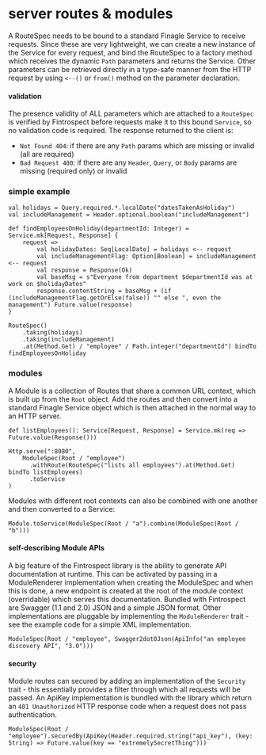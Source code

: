 # server routes & modules
A RouteSpec needs to be bound to a standard Finagle Service to receive requests. Since these are very lightweight, we can create a new 
instance of the Service for every request, and bind the RouteSpec to a factory method which receives the dynamic ```Path``` parameters 
and returns the Service. Other parameters can be retrieved directly in a type-safe manner from the HTTP request by using ```<--()``` or 
```from()``` method on the parameter declaration.

#### validation
The presence validity of ALL parameters which are attached to a ```RouteSpec``` is verified by Fintrospect before requests make it to 
this bound ```Service```, so no validation code is required. The response returned to the client is:

- ```Not Found 404```: if there are any ```Path``` params which are missing or invalid (all are required)
- ```Bad Request 400```: if there are any ```Header```, ```Query```, or ```Body``` params are missing (required only) or invalid

### simple example
```
val holidays = Query.required.*.localDate("datesTakenAsHoliday")
val includeManagement = Header.optional.boolean("includeManagement")

def findEmployeesOnHoliday(departmentId: Integer) = Service.mk[Request, Response] {
    request =>
        val holidayDates: Seq[LocalDate] = holidays <-- request
        val includeManagementFlag: Option[Boolean] = includeManagement <-- request
        val response = Response(Ok)
        val baseMsg = s"Everyone from department $departmentId was at work on $holidayDates"
        response.contentString = baseMsg + (if (includeManagementFlag.getOrElse(false)) "" else ", even the management") Future.value(response)
}

RouteSpec()
    .taking(holidays)
    .taking(includeManagement)
    .at(Method.Get) / "employee" / Path.integer("departmentId") bindTo findEmployeesOnHoliday
```

### modules
A Module is a collection of Routes that share a common URL context, which is built up from the ```Root``` object. Add the routes and 
then convert into a standard Finagle Service object which is then attached in the normal way to an HTTP server.
```
def listEmployees(): Service[Request, Response] = Service.mk(req => Future.value(Response()))

Http.serve(":8080",
    ModuleSpec(Root / "employee")
      .withRoute(RouteSpec("lists all employees").at(Method.Get) bindTo listEmployees)
      .toService
)

```
Modules with different root contexts can also be combined with one another and then converted to a Service:
```
Module.toService(ModuleSpec(Root / "a").combine(ModuleSpec(Root / "b")))
```

#### self-describing Module APIs
A big feature of the Fintrospect library is the ability to generate API documentation at runtime. This can be activated by passing 
in a ModuleRenderer implementation when creating the ModuleSpec and when this is done, a new endpoint is created at the root of the 
module context (overridable) which serves this documentation. Bundled with Fintrospect are Swagger (1.1 and 2.0) JSON and a simple 
JSON format. Other implementations are pluggable by implementing the ```ModuleRenderer```  trait - see the example code for a simple 
XML implementation.
```
ModuleSpec(Root / "employee", Swagger2dot0Json(ApiInfo("an employee discovery API", "3.0")))
```

#### security
Module routes can secured by adding an implementation of the ```Security``` trait - this essentially provides a filter through which 
all requests will be passed. An ApiKey implementation is bundled with the library which return an ```401 Unauthorized``` HTTP response code 
when a request does not pass authentication.
```
ModuleSpec(Root / "employee").securedBy(ApiKey(Header.required.string("api_key"), (key: String) => Future.value(key == "extremelySecretThing")))
```

